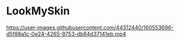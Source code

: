 # LookMySkin


https://user-images.githubusercontent.com/44312440/160553696-d5f88a1c-0e24-4265-8753-db84d37141eb.mp4

